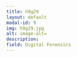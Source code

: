 ```yaml
---
title: h9g29
layout: default
modal-id: 9
img: h9g29.jpg
alt: image-alt=
description: 
field: Digital Forensics
---
```

